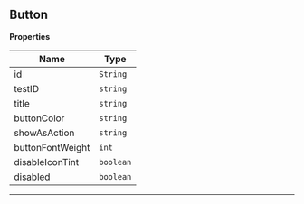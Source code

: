 <a name="Button"></a>

## Button
**Properties**

| Name | Type |
| --- | --- |
| id | <code>String</code> | 
| testID | <code>string</code> | 
| title | <code>string</code> | 
| buttonColor | <code>string</code> | 
| showAsAction | <code>string</code> | 
| buttonFontWeight | <code>int</code> | 
| disableIconTint | <code>boolean</code> | 
| disabled | <code>boolean</code> | 


* * *

